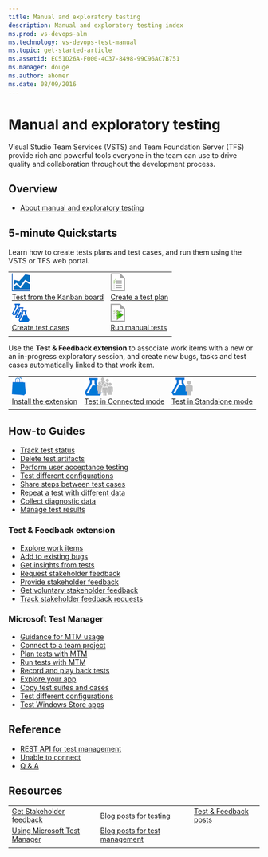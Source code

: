 ```yaml
---
title: Manual and exploratory testing
description: Manual and exploratory testing index
ms.prod: vs-devops-alm
ms.technology: vs-devops-test-manual
ms.topic: get-started-article
ms.assetid: EC51D26A-F000-4C37-8498-99C96AC7B751
ms.manager: douge
ms.author: ahomer
ms.date: 08/09/2016
---
```


# Manual and exploratory testing

Visual Studio Team Services (VSTS) and Team Foundation Server (TFS) provide rich and powerful
tools everyone in the team can use to drive quality and collaboration throughout the development process.

## Overview

* [About manual and exploratory testing](overview.md)

## 5-minute Quickstarts

Learn how to create tests plans and test cases, and run them
using the VSTS or TFS web portal.

| | |
| --- | --- |
| ![icon](_img/kanban-icon.png)<br />[Test from the Kanban board](../work/kanban/add-run-update-tests.md?toc=/vsts/manual-test/toc.json) | ![icon](_img/testplan-icon.png)<br />[Create a test plan](getting-started/create-a-test-plan.md) |
| ![icon](_img/testcases-icon.png)<br />[Create test cases](getting-started/create-test-cases.md) | ![icon](_img/runtests2-icon.png)<br />[Run manual tests](getting-started/run-manual-tests.md) |
| | |

Use the **Test &amp; Feedback extension** to associate work items
with a new or an in-progress exploratory session, and create new bugs,
tasks and test cases automatically linked to that work item.

| | | |
| --- | --- | --- |
| ![icon](_img/marketplace-icon.png)<br />[Install the extension](getting-started/perform-exploratory-tests.md) | ![icon](_img/connectedmode-icon.png)<br />[Test in Connected mode](connected-mode-exploratory-testing.md) | ![icon](_img/standalonemode-icon.png)<br />[Test in Standalone mode](standalone-mode-exploratory-testing.md) |
| | | |

## How-to Guides

* [Track test status](getting-started/track-test-status.md)
* [Delete test artifacts](../work/backlogs/remove-delete-work-items.md?toc=/vsts/manual-test/toc.json)
* [Perform user acceptance testing](getting-started/user-acceptance-testing.md)
* [Test different configurations](test-different-configurations.md)
* [Share steps between test cases](mtm/share-steps-between-test-cases.md)
* [Repeat a test with different data](repeat-test-with-different-data.md)
* [Collect diagnostic data](collect-diagnostic-data.md)
* [Manage test results](getting-started/how-long-to-keep-test-results.md)

### Test & Feedback extension

* [Explore work items](explore-workitems-exploratory-testing.md)
* [Add to existing bugs](add-to-bugs-exploratory-testing.md)
* [Get insights from tests](insights-exploratory-testing.md)
* [Request stakeholder feedback](stakeholder/request-stakeholder-feedback.md)
* [Provide stakeholder feedback](stakeholder/provide-stakeholder-feedback.md)
* [Get voluntary stakeholder feedback](stakeholder/voluntary-stakeholder-feedback.md)
* [Track stakeholder feedback requests](stakeholder/track-stakeholder-feedback.md)

### Microsoft Test Manager

* [Guidance for MTM usage](mtm/guidance-mtm-usage.md)
* [Connect to a team project](mtm/connect-microsoft-test-manager-to-your-team-project-and-test-plan.md)
* [Plan tests with MTM](mtm/plan-manual-tests-with-microsoft-test-manager.md)
* [Run tests with MTM](mtm/run-manual-tests-with-microsoft-test-manager.md)
* [Record and play back tests](getting-started/record-play-back-manual-tests.md)
* [Explore your app](mtm/exploratory-testing-using-microsoft-test-manager.md)
* [Copy test suites and cases](mtm/copying-and-cloning-test-suites-and-test-cases.md)
* [Test different configurations](mtm/test-configurations-specifying-test-platforms.md)
* [Test Windows Store apps](mtm/testing-windows-store-apps.md)

## Reference

* [REST API for test management](../integrate/index.md)
* [Unable to connect](../work/reference/error/tf31002-unable-connect-tfs.md?toc=/vsts/manual-test/toc.json)
* [Q &amp; A](reference-qa.md)

## Resources

| | | |
| --- | --- | --- |
| [Get Stakeholder feedback](../collaborate/feedback/index.md) | [Blog posts for testing](https://blogs.msdn.microsoft.com/visualstudioalm/tag/testing/) | [Test & Feedback posts](https://social.msdn.microsoft.com/Search/en-US?query=test%20%26%20feedback%20extension&beta=0&rn=Microsoft+Application+Lifecycle+Management&rq=site:https://blogs.msdn.microsoft.com/visualstudioalm&ac=4) |
| [Using Microsoft Test Manager](https://msdn.microsoft.com/en-us/library/jj635157.aspx) | [Blog posts for test management](https://blogs.msdn.microsoft.com/visualstudioalm/tag/test-management/) | |
| | | |

